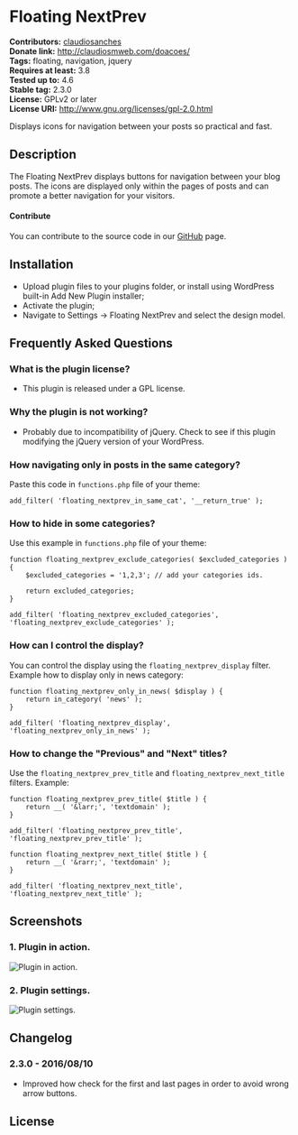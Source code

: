 # Floating NextPrev #
**Contributors:** [claudiosanches](https://profiles.wordpress.org/claudiosanches)  
**Donate link:** http://claudiosmweb.com/doacoes/  
**Tags:** floating, navigation, jquery  
**Requires at least:** 3.8  
**Tested up to:** 4.6  
**Stable tag:** 2.3.0  
**License:** GPLv2 or later  
**License URI:** http://www.gnu.org/licenses/gpl-2.0.html  

Displays icons for navigation between your posts so practical and fast.

## Description ##

The Floating NextPrev displays buttons for navigation between your blog posts.
The icons are displayed only within the pages of posts and can promote a better navigation for your visitors.

#### Contribute ####

You can contribute to the source code in our [GitHub](https://github.com/claudiosmweb/floating-nextprev) page.

## Installation ##

* Upload plugin files to your plugins folder, or install using WordPress built-in Add New Plugin installer;
* Activate the plugin;
* Navigate to Settings -> Floating NextPrev and select the design model.

## Frequently Asked Questions ##

### What is the plugin license? ###

* This plugin is released under a GPL license.

### Why the plugin is not working? ###

* Probably due to incompatibility of jQuery. Check to see if this plugin modifying the jQuery version of your WordPress.

### How navigating only in posts in the same category? ###

Paste this code in `functions.php` file of your theme:

	add_filter( 'floating_nextprev_in_same_cat', '__return_true' );

### How to hide in some categories? ###

Use this example in `functions.php` file of your theme:

	function floating_nextprev_exclude_categories( $excluded_categories ) {
		$excluded_categories = '1,2,3'; // add your categories ids.

		return excluded_categories;
	}

	add_filter( 'floating_nextprev_excluded_categories', 'floating_nextprev_exclude_categories' );

### How can I control the display? ###

You can control the display using the `floating_nextprev_display` filter.
Example how to display only in news category:

	function floating_nextprev_only_in_news( $display ) {
		return in_category( 'news' );
	}

	add_filter( 'floating_nextprev_display', 'floating_nextprev_only_in_news' );

### How to change the "Previous" and "Next" titles? ###

Use the `floating_nextprev_prev_title` and `floating_nextprev_next_title` filters.
Example:

	function floating_nextprev_prev_title( $title ) {
		return __( '&larr;', 'textdomain' );
	}

	add_filter( 'floating_nextprev_prev_title', 'floating_nextprev_prev_title' );

	function floating_nextprev_next_title( $title ) {
		return __( '&rarr;', 'textdomain' );
	}

	add_filter( 'floating_nextprev_next_title', 'floating_nextprev_next_title' );

## Screenshots ##

### 1. Plugin in action. ###
![Plugin in action.](http://ps.w.org/floating-nextprev/assets/screenshot-1.png)

### 2. Plugin settings. ###
![Plugin settings.](http://ps.w.org/floating-nextprev/assets/screenshot-2.png)


## Changelog ##

### 2.3.0 - 2016/08/10 ###

* Improved how check for the first and last pages in order to avoid wrong arrow buttons.

## License ##
